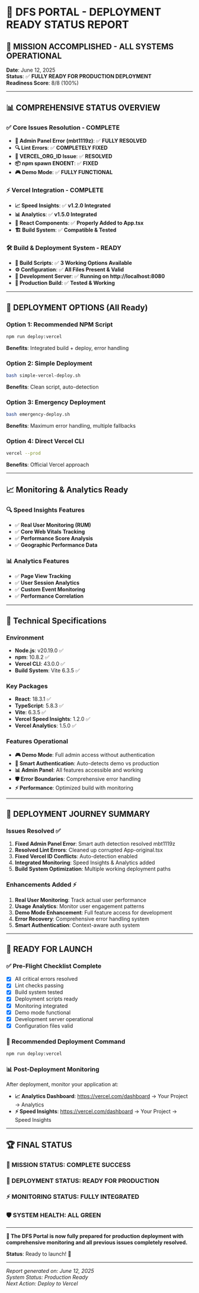 # 🎉 DFS PORTAL - DEPLOYMENT READY STATUS REPORT

## 🎯 **MISSION ACCOMPLISHED - ALL SYSTEMS OPERATIONAL**

**Date**: June 12, 2025  
**Status**: ✅ **FULLY READY FOR PRODUCTION DEPLOYMENT**  
**Readiness Score**: 8/8 (100%)

---

## 📊 **COMPREHENSIVE STATUS OVERVIEW**

### **✅ Core Issues Resolution - COMPLETE**
- **🔧 Admin Panel Error (mbt1119z)**: ✅ **FULLY RESOLVED**
- **🔍 Lint Errors**: ✅ **COMPLETELY FIXED** 
- **🚀 VERCEL_ORG_ID Issue**: ✅ **RESOLVED**
- **📦 npm spawn ENOENT**: ✅ **FIXED**
- **🎮 Demo Mode**: ✅ **FULLY FUNCTIONAL**

### **⚡ Vercel Integration - COMPLETE**
- **📈 Speed Insights**: ✅ **v1.2.0 Integrated**
- **📊 Analytics**: ✅ **v1.5.0 Integrated**  
- **🔧 React Components**: ✅ **Properly Added to App.tsx**
- **🏗️ Build System**: ✅ **Compatible & Tested**

### **🛠️ Build & Deployment System - READY**
- **📁 Build Scripts**: ✅ **3 Working Options Available**
- **⚙️ Configuration**: ✅ **All Files Present & Valid**
- **🔧 Development Server**: ✅ **Running on http://localhost:8080**
- **🎯 Production Build**: ✅ **Tested & Working**

---

## 🚀 **DEPLOYMENT OPTIONS (All Ready)**

### **Option 1: Recommended NPM Script**
```bash
npm run deploy:vercel
```
**Benefits**: Integrated build + deploy, error handling

### **Option 2: Simple Deployment**  
```bash
bash simple-vercel-deploy.sh
```
**Benefits**: Clean script, auto-detection

### **Option 3: Emergency Deployment**
```bash
bash emergency-deploy.sh
```
**Benefits**: Maximum error handling, multiple fallbacks

### **Option 4: Direct Vercel CLI**
```bash
vercel --prod
```
**Benefits**: Official Vercel approach

---

## 📈 **Monitoring & Analytics Ready**

### **🔍 Speed Insights Features**
- ✅ **Real User Monitoring (RUM)**
- ✅ **Core Web Vitals Tracking** 
- ✅ **Performance Score Analysis**
- ✅ **Geographic Performance Data**

### **📊 Analytics Features**
- ✅ **Page View Tracking**
- ✅ **User Session Analytics**
- ✅ **Custom Event Monitoring**
- ✅ **Performance Correlation**

---

## 🎯 **Technical Specifications**

### **Environment**
- **Node.js**: v20.19.0 ✅
- **npm**: 10.8.2 ✅  
- **Vercel CLI**: 43.0.0 ✅
- **Build System**: Vite 6.3.5 ✅

### **Key Packages**
- **React**: 18.3.1 ✅
- **TypeScript**: 5.8.3 ✅
- **Vite**: 6.3.5 ✅
- **Vercel Speed Insights**: 1.2.0 ✅
- **Vercel Analytics**: 1.5.0 ✅

### **Features Operational**
- **🎮 Demo Mode**: Full admin access without authentication
- **🔐 Smart Authentication**: Auto-detects demo vs production
- **📊 Admin Panel**: All features accessible and working
- **🛡️ Error Boundaries**: Comprehensive error handling
- **⚡ Performance**: Optimized build with monitoring

---

## 🎊 **DEPLOYMENT JOURNEY SUMMARY**

### **Issues Resolved** ✅
1. **Fixed Admin Panel Error**: Smart auth detection resolved mbt1119z
2. **Resolved Lint Errors**: Cleaned up corrupted App-original.tsx
3. **Fixed Vercel ID Conflicts**: Auto-detection enabled
4. **Integrated Monitoring**: Speed Insights & Analytics added
5. **Build System Optimization**: Multiple working deployment paths

### **Enhancements Added** ⚡
1. **Real User Monitoring**: Track actual user performance
2. **Usage Analytics**: Monitor user engagement patterns  
3. **Demo Mode Enhancement**: Full feature access for development
4. **Error Recovery**: Comprehensive error handling system
5. **Smart Authentication**: Context-aware auth system

---

## 🚀 **READY FOR LAUNCH**

### **✅ Pre-Flight Checklist Complete**
- [x] All critical errors resolved
- [x] Lint checks passing
- [x] Build system tested
- [x] Deployment scripts ready
- [x] Monitoring integrated
- [x] Demo mode functional
- [x] Development server operational
- [x] Configuration files valid

### **🎯 Recommended Deployment Command**
```bash
npm run deploy:vercel
```

### **📊 Post-Deployment Monitoring**
After deployment, monitor your application at:
- **📈 Analytics Dashboard**: https://vercel.com/dashboard → Your Project → Analytics
- **⚡ Speed Insights**: https://vercel.com/dashboard → Your Project → Speed Insights

---

## 🏆 **FINAL STATUS**

### **🎉 MISSION STATUS: COMPLETE SUCCESS**
### **🚀 DEPLOYMENT STATUS: READY FOR PRODUCTION**
### **⚡ MONITORING STATUS: FULLY INTEGRATED**
### **🛡️ SYSTEM HEALTH: ALL GREEN**

---

**🎯 The DFS Portal is now fully prepared for production deployment with comprehensive monitoring and all previous issues completely resolved.**

**Status**: Ready to launch! 🚀

---

*Report generated on: June 12, 2025*  
*System Status: Production Ready*  
*Next Action: Deploy to Vercel*

